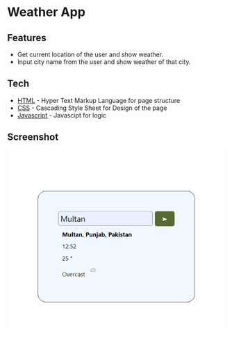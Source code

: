 # Weather App

## Features

- Get current location of the user and show weather.
- Input city name from the user and show weather of that city.

## Tech

- [HTML](https://www.w3schools.com/html/) - Hyper Text Markup Language for page structure
- [CSS](https://www.w3schools.com/css/) - Cascading Style Sheet for Design of the page
- [Javascript](https://www.w3schools.com/js/) - Javascipt for logic

## Screenshot

![Logo](https://raw.githubusercontent.com/mrpythonist/Weather-App/master/Screenshot.png)


